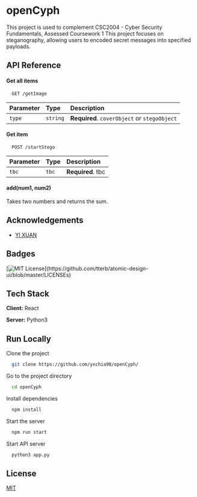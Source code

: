 # openCyph

This project is used to complement CSC2004 - Cyber Security Fundamentals, Assessed Coursework 1
This project focuses on steganography, allowing users to encoded secret messages into specified payloads.

## API Reference

#### Get all items

```http
  GET /getImage
```

| Parameter | Type     | Description                                  |
| :-------- | :------- | :------------------------------------------- |
| `type`    | `string` | **Required**. `coverObject` or `stegoObject` |

#### Get item

```http
  POST /startStego
```

| Parameter | Type  | Description       |
| :-------- | :---- | :---------------- |
| `tbc`     | `tbc` | **Required**. tbc |

#### add(num1, num2)

Takes two numbers and returns the sum.

## Acknowledgements

- [YI XUAN]()

## Badges

[![MIT License](https://img.shields.io/apm/l/atomic-design-ui.svg?)](https://github.com/tterb/atomic-design-ui/blob/master/LICENSEs)

## Tech Stack

**Client:** React

**Server:** Python3

## Run Locally

Clone the project

```bash
  git clone https://github.com/yxchia98/openCyph/
```

Go to the project directory

```bash
  cd openCyph
```

Install dependencies

```bash
  npm install
```

Start the server

```bash
  npm run start
```

Start API server

```bash
  python3 app.py
```

## License

[MIT](https://choosealicense.com/licenses/mit/)
